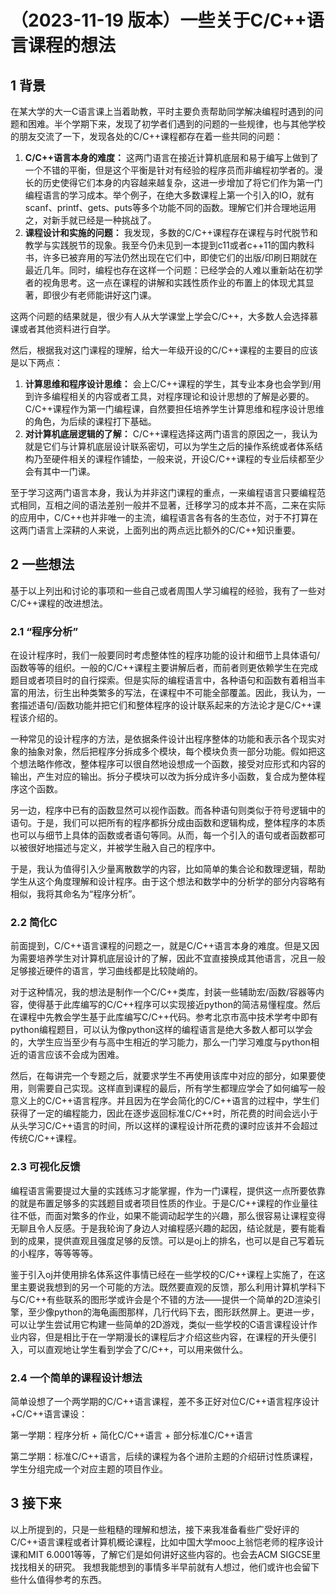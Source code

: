 # （2023-11-19 版本）一些关于C/C++语言课程的想法

## 1 背景

在某大学的大一C语言课上当着助教，平时主要负责帮助同学解决编程时遇到的问题和困难。半个学期下来，发现了初学者们遇到的问题的一些规律，也与其他学校的朋友交流了一下，发现各处的C/C++课程都存在着一些共同的问题：

1. **C/C++语言本身的难度：** 这两门语言在接近计算机底层和易于编写上做到了一个不错的平衡，但是这个平衡是针对有经验的程序员而非编程初学者的。漫长的历史使得它们本身的内容越来越复杂，这进一步增加了将它们作为第一门编程语言的学习成本。举个例子，在绝大多数课程上第一个引入的IO，就有scanf、printf、gets、puts等多个功能不同的函数。理解它们并合理地运用之，对新手就已经是一种挑战了。
2. **课程设计和实施的问题：** 我发现，多数的C/C++课程存在课程与时代脱节和教学与实践脱节的现象。我至今仍未见到一本提到c11或者c++11的国内教科书，许多已被弃用的写法仍然出现在它们中，即使它们的出版/印刷日期就在最近几年。同时，编程也存在这样一个问题：已经学会的人难以重新站在初学者的视角思考。这一点在课程的讲解和实践性质作业的布置上的体现尤其显著，即很少有老师能讲好这门课。

这两个问题的结果就是，很少有人从大学课堂上学会C/C++，大多数人会选择慕课或者其他资料进行自学。

然后，根据我对这门课程的理解，给大一年级开设的C/C++课程的主要目的应该是以下两点：

1. **计算思维和程序设计思维：** 会上C/C++课程的学生，其专业本身也会学到/用到许多编程相关的内容或者工具，对程序理论和设计思想的了解是必要的。C/C++课程作为第一门编程课，自然要担任培养学生计算思维和程序设计思维的角色，为后续的课程打下基础。
2. **对计算机底层逻辑的了解：** C/C++课程选择这两门语言的原因之一，我认为就是它们与计算机底层设计联系密切，可以为学生之后的操作系统或者体系结构乃至硬件相关的课程作铺垫，一般来说，开设C/C++课程的专业后续都至少会有其中一门课。

至于学习这两门语言本身，我认为并非这门课程的重点，一来编程语言只要编程范式相同，互相之间的语法差别一般并不显著，迁移学习的成本并不高，二来在实际的应用中，C/C++也并非唯一的主流，编程语言各有各的生态位，对于不打算在这两门语言上深耕的人来说，上面列出的两点远比额外的C/C++知识重要。

## 2 一些想法

基于以上列出和讨论的事项和一些自己或者周围人学习编程的经验，我有了一些对C/C++课程的改进想法。

### 2.1 “程序分析”

在设计程序时，我们一般要同时考虑整体性的程序功能的设计和细节上具体语句/函数等等的组织。一般的C/C++课程主要讲解后者，而前者则更依赖学生在完成题目或者项目时的自行探索。但是实际的编程语言中，各种语句和函数有着相当丰富的用法，衍生出种类繁多的写法，在课程中不可能全部覆盖。因此，我认为，一套描述语句/函数功能并把它们和整体程序的设计联系起来的方法论才是C/C++课程该介绍的。

一种常见的设计程序的方法，是依据条件设计出程序整体的功能和表示各个现实对象的抽象对象，然后把程序分拆成多个模块，每个模块负责一部分功能。假如把这个想法略作修改，整体程序可以很自然地设想成一个函数，接受对应形式和内容的输出，产生对应的输出。拆分子模块可以改为拆分成许多小函数，复合成为整体程序这个函数。

另一边，程序中已有的函数显然可以视作函数。而各种语句则类似于符号逻辑中的语句。于是，我们可以把所有的程序都拆分成由函数和逻辑构成，整体程序的本质也可以与细节上具体的函数或者语句等同。从而，每一个引入的语句或者函数都可以被很好地描述与定义，并被学生融入自己的程序中。

于是，我认为值得引入少量离散数学的内容，比如简单的集合论和数理逻辑，帮助学生从这个角度理解和设计程序。由于这个想法和数学中的分析学的部分内容略有相似，我将其命名为“程序分析”。

### 2.2 简化C

前面提到，C/C++语言课程的问题之一，就是C/C++语言本身的难度。但是又因为需要培养学生对计算机底层设计的了解，因此不宜直接换成其他语言，况且一般足够接近硬件的语言，学习曲线都是比较陡峭的。

对于这种情况，我的想法是制作一个C/C++类库，封装一些辅助宏/函数/容器等内容，使得基于此库编写的C/C++程序可以实现接近python的简洁易懂程度。然后在课程中先教会学生基于此库编写C/C++代码。参考北京市高中技术学考中即有python编程题目，可以认为像python这样的编程语言是绝大多数人都可以学会的，大学生应当至少有与高中生相近的学习能力，那么一门学习难度与python相近的语言应该不会成为困难。

然后，在每讲完一个专题之后，就要求学生不再使用该库中对应的部分，如果要使用，则需要自己实现。这样直到课程的最后，所有学生都理应学会了如何编写一般意义上的C/C++语言程序。并且因为在学会简化的C/C++语言的过程中，学生们获得了一定的编程能力，因此在逐步返回标准C/C++时，所花费的时间会远小于从头学习C/C++语言的时间，所以这样的课程设计所花费的课时应该并不会超过传统C/C++课程。

### 2.3 可视化反馈

编程语言需要提过大量的实践练习才能掌握，作为一门课程，提供这一点所要依靠的就是布置足够多的实践题目或者项目性质的作业。于是C/C++课程的作业量往往不低，而面对繁多的作业，如果不能调动起学生的兴趣，那么很容易让课程变得无聊且令人反感。于是我轮询了身边人对编程感兴趣的起因，结论就是，要有能看到的成果，提供直观且强度足够的反馈。可以是oj上的排名，也可以是自己写着玩的小程序，等等等等。

鉴于引入oj并使用排名体系这件事情已经在一些学校的C/C++课程上实施了，在这里主要说我想到的另一个可能的方法。既然要直观的反馈，那么利用计算机学科下与C/C++有些联系的图形学或许会是个不错的方法——提供一个简单的2D渲染引擎，至少像python的海龟画图那样，几行代码下去，图形跃然屏上。更进一步，可以让学生尝试用它构建一些简单的2D游戏，类似一些学校的C语言课程设计作业内容，但是相比于在一学期漫长的课程后才介绍这些内容，在课程的开头便引入，可以直观地让学生看到学会了C/C++，可以用来做什么。

### 2.4 一个简单的课程设计想法

简单设想了一个两学期的C/C++语言课程，差不多正好对位C/C++语言程序设计+C/C++语言课设：

第一学期：程序分析 + 简化C/C++语言 + 部分标准C/C++语言

第二学期：标准C/C++语言，后续的课程为各个进阶主题的介绍研讨性质课程，学生分组完成一个对应主题的项目作业。

## 3 接下来

以上所提到的，只是一些粗糙的理解和想法，接下来我准备看些广受好评的C/C++语言课程或者计算机概论课程，比如中国大学mooc上翁恺老师的程序设计课和MIT 6.0001等等，了解它们是如何讲好这些内容的。也会去ACM SIGCSE里找找相关的研究。
我想我能想到的事情多半早前就有人想过，他们或许也会留下些什么值得参考的东西。
